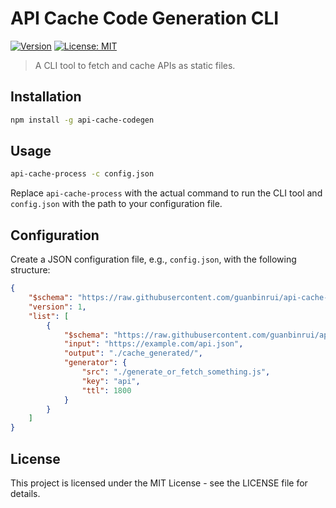 # API Cache Code Generation CLI

[![Version](https://img.shields.io/badge/version-1.0.0-blue.svg)](https://github.com/guanbinrui/api-cache-codegen)
[![License: MIT](https://img.shields.io/badge/License-MIT-yellow.svg)](https://opensource.org/licenses/MIT)

> A CLI tool to fetch and cache APIs as static files.

## Installation

```bash
npm install -g api-cache-codegen
```

## Usage

```bash
api-cache-process -c config.json
```

Replace `api-cache-process` with the actual command to run the CLI tool and `config.json` with the path to your configuration file.

## Configuration

Create a JSON configuration file, e.g., `config.json`, with the following structure:

```json
{
    "$schema": "https://raw.githubusercontent.com/guanbinrui/api-cache-codegen/main/schema.json",
    "version": 1,
    "list": [
        {
            "$schema": "https://raw.githubusercontent.com/guanbinrui/api-cache-codegen/main/schema.json",
            "input": "https://example.com/api.json",
            "output": "./cache_generated/",
            "generator": {
                "src": "./generate_or_fetch_something.js",
                "key": "api",
                "ttl": 1800
            }
        }
    ]
}
```

## License

This project is licensed under the MIT License - see the LICENSE file for details.
